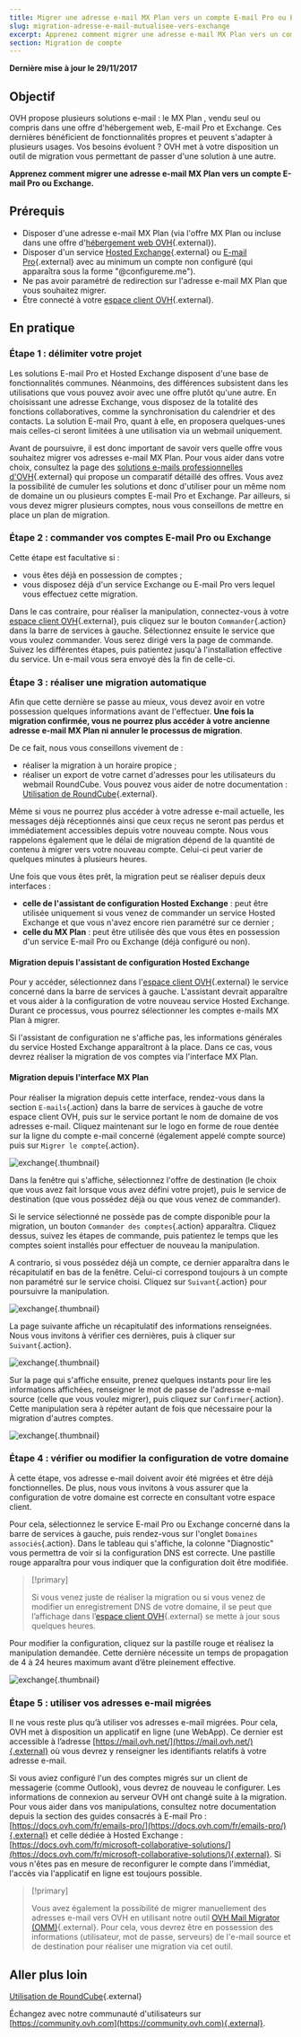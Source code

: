```yaml
---
title: Migrer une adresse e-mail MX Plan vers un compte E-mail Pro ou Exchange
slug: migration-adresse-e-mail-mutualisee-vers-exchange
excerpt: Apprenez comment migrer une adresse e-mail MX Plan vers un compte E-mail Pro ou Exchange
section: Migration de compte
---
```


**Dernière mise à jour le 29/11/2017**

## Objectif

OVH propose plusieurs solutions e-mail : le MX Plan , vendu seul ou compris dans une offre d'hébergement web, E-mail Pro et Exchange. Ces dernières bénéficient de fonctionnalités propres et peuvent s'adapter à plusieurs usages. Vos besoins évoluent ? OVH met à votre disposition un outil de migration vous permettant de passer d'une solution à une autre.

**Apprenez comment migrer une adresse e-mail MX Plan vers un compte E-mail Pro ou Exchange.**

## Prérequis

- Disposer d'une adresse e-mail MX Plan (via l'offre MX Plan ou incluse dans une offre d'[hébergement web OVH](https://www.ovh.com/fr/hebergement-web/){.external}).
- Disposer d'un service [Hosted Exchange](https://www.ovh.com/fr/emails/hosted-exchange/){.external} ou [E-mail Pro](https://www.ovh.com/fr/emails/email-pro/){.external} avec au minimum un compte non configuré (qui apparaîtra sous la forme "@configureme.me").
- Ne pas avoir paramétré de redirection sur l'adresse e-mail MX Plan que vous souhaitez migrer.
- Être connecté à votre [espace client OVH](https://www.ovh.com/auth/?action=gotomanager){.external}.


## En pratique

### Étape 1 : délimiter votre projet

Les solutions E-mail Pro et Hosted Exchange disposent d'une base de fonctionnalités communes. Néanmoins, des différences subsistent dans les utilisations que vous pouvez avoir avec une offre plutôt qu'une autre. En choisissant une adresse Exchange, vous disposez de la totalité des fonctions collaboratives, comme la synchronisation du calendrier et des contacts. La solution E-mail Pro, quant à elle, en proposera quelques-unes mais celles-ci seront limitées à une utilisation via un webmail uniquement.

Avant de poursuivre, il est donc important de savoir vers quelle offre vous souhaitez migrer vos adresses e-mail MX Plan. Pour vous aider dans votre choix, consultez la page des [solutions e-mails professionnelles d'OVH](https://www.ovh.com/fr/emails/){.external} qui propose un comparatif détaillé des offres. Vous avez la possibilité de cumuler les solutions et donc d'utiliser pour un même nom de domaine un ou plusieurs comptes E-mail Pro et Exchange. Par ailleurs, si vous devez migrer plusieurs comptes, nous vous conseillons de mettre en place un plan de migration.


### Étape 2 : commander vos comptes E-mail Pro ou Exchange

Cette étape est facultative si :

- vous êtes déjà en possession de comptes ;
- vous disposez déjà d'un service Exchange ou E-mail Pro vers lequel vous effectuez cette migration.

Dans le cas contraire, pour réaliser la manipulation, connectez-vous à votre [espace client OVH](https://www.ovh.com/auth/?action=gotomanager){.external}, puis cliquez sur le bouton `Commander`{.action} dans la barre de services à gauche. Sélectionnez ensuite le service que vous voulez commander. Vous serez dirigé vers la page de commande. Suivez les différentes étapes, puis patientez jusqu'à l'installation effective du service. Un e-mail vous sera envoyé dès la fin de celle-ci.


### Étape 3 : réaliser une migration automatique

Afin que cette dernière se passe au mieux, vous devez avoir en votre possession quelques informations avant de l'effectuer. **Une fois la migration confirmée, vous ne pourrez plus accéder à votre ancienne adresse e-mail MX Plan ni annuler le processus de migration**.

De ce fait, nous vous conseillons vivement de :

- réaliser la migration à un horaire propice ;
- réaliser un export de votre carnet d'adresses pour les utilisateurs du webmail RoundCube. Vous pouvez vous aider de notre documentation : [Utilisation de RoundCube](https://docs.ovh.com/fr/emails/utilisation-roundcube/#exporter-votre-carnet-dadresses){.external}.

Même si vous ne pourrez plus accéder à votre adresse e-mail actuelle, les messages déjà réceptionnés ainsi que ceux reçus ne seront pas perdus et immédiatement accessibles depuis votre nouveau compte. Nous vous rappelons également que le délai de migration dépend de la quantité de contenu à migrer vers votre nouveau compte. Celui-ci peut varier de quelques minutes à plusieurs heures.

Une fois que vous êtes prêt, la migration peut se réaliser depuis deux interfaces :

- **celle de l'assistant de configuration Hosted Exchange** : peut être utilisée uniquement si vous venez de commander un service Hosted Exchange et que vous n'avez encore rien paramétré sur ce dernier ;
- **celle du MX Plan** : peut être utilisée dès que vous êtes en possession d'un service E-mail Pro ou Exchange (déjà configuré ou non).

#### Migration depuis l'assistant de configuration Hosted Exchange

Pour y accéder, sélectionnez dans l'[espace client OVH](https://www.ovh.com/auth/?action=gotomanager){.external} le service concerné dans la barre de services à gauche. L'assistant devrait apparaître et vous aider à la configuration de votre nouveau service Hosted Exchange. Durant ce processus, vous pourrez sélectionner les comptes e-mails MX Plan à migrer.

Si l'assistant de configuration ne s'affiche pas, les informations générales du service Hosted Exchange apparaîtront à la place. Dans ce cas, vous devrez réaliser la migration de vos comptes via l'interface MX Plan.

#### Migration depuis l'interface MX Plan

Pour réaliser la migration depuis cette interface, rendez-vous dans la section `E-mails`{.action} dans la barre de services à gauche de votre espace client OVH, puis sur le service portant le nom de domaine de vos adresses e-mail. Cliquez maintenant sur le logo en forme de roue dentée sur la ligne du compte e-mail concerné (également appelé compte source) puis sur `Migrer le compte`{.action}.

![exchange](images/access_the_migration_tool.png){.thumbnail}

Dans la fenêtre qui s'affiche, sélectionnez l'offre de destination (le choix que vous avez fait lorsque vous avez défini votre projet), puis le service de destination (que vous possédez déjà ou que vous venez de commander).

Si le service sélectionné ne possède pas de compte disponible pour la migration, un bouton `Commander des comptes`{.action} apparaîtra. Cliquez dessus, suivez les étapes de commande, puis patientez le temps que les comptes soient installés pour effectuer de nouveau la manipulation.

A contrario, si vous possédez déjà un compte, ce dernier apparaîtra dans le récapitulatif en bas de la fenêtre. Celui-ci correspond toujours à un compte non paramétré sur le service choisi. Cliquez sur `Suivant`{.action} pour poursuivre la manipulation.

![exchange](images/account_migration_step1.png){.thumbnail}

La page suivante affiche un récapitulatif des informations renseignées. Nous vous invitons à vérifier ces dernières, puis à cliquer sur `Suivant`{.action}.

![exchange](images/account_migration_step2.png){.thumbnail}

Sur la page qui s'affiche ensuite, prenez quelques instants pour lire les informations affichées, renseigner le mot de passe de l'adresse e-mail source (celle que vous voulez migrer), puis cliquez sur `Confirmer`{.action}. Cette manipulation sera à répéter autant de fois que nécessaire pour la migration d'autres comptes.

![exchange](images/account_migration_step3.png){.thumbnail}

### Étape 4 : vérifier ou modifier la configuration de votre domaine

À cette étape, vos adresse e-mail doivent avoir été migrées et être déjà fonctionnelles. De plus, nous vous invitons à vous assurer que la configuration de votre domaine est correcte en consultant votre espace client.

Pour cela, sélectionnez le service E-mail Pro ou Exchange concerné dans la barre de services à gauche, puis rendez-vous sur l'onglet `Domaines associés`{.action}. Dans le tableau qui s'affiche, la colonne "Diagnostic" vous permettra de voir si la configuration DNS est correcte. Une pastille rouge apparaîtra pour vous indiquer que la configuration doit être modifiée.

> [!primary]
>
> Si vous venez juste de réaliser la migration ou si vous venez de modifier un enregistrement DNS de votre domaine, il se peut que l’affichage dans l’[espace client OVH](https://www.ovh.com/auth/?action=gotomanager){.external} se mette à jour sous quelques heures.
>

Pour modifier la configuration, cliquez sur la pastille rouge et réalisez la manipulation demandée. Cette dernière nécessite un temps de propagation de 4 à 24 heures maximum avant d’être pleinement effective.

![exchange](images/check_the_dns_records_associated_domains.png){.thumbnail}

### Étape 5 : utiliser vos adresses e-mail migrées

Il ne vous reste plus qu’à utiliser vos adresses e-mail migrées. Pour cela, OVH met à disposition un applicatif en ligne (une WebApp). Ce dernier est accessible à l’adresse [https://mail.ovh.net/](https://mail.ovh.net/){.external} où vous devrez y renseigner les identifiants relatifs à votre adresse e-mail.

Si vous aviez configuré l'un des comptes migrés sur un client de messagerie (comme Outlook), vous devrez de nouveau le configurer. Les informations de connexion au serveur OVH ont changé suite à la migration. Pour vous aider dans vos manipulations, consultez notre documentation depuis la section des guides consacrés à E-mail Pro : [https://docs.ovh.com/fr/emails-pro/](https://docs.ovh.com/fr/emails-pro/){.external} et celle dédiée à Hosted Exchange : [https://docs.ovh.com/fr/microsoft-collaborative-solutions/](https://docs.ovh.com/fr/microsoft-collaborative-solutions/){.external}. Si vous n'êtes pas en mesure de reconfigurer le compte dans l'immédiat, l'accès via l'applicatif en ligne est toujours possible.

> [!primary]
>
> Vous avez également la possibilité de migrer manuellement des adresses e-mail vers OVH en utilisant notre outil [OVH Mail Migrator (OMM)](https://omm.ovh.net/){.external}. Pour cela, vous devrez être en possession des informations (utilisateur, mot de passe, serveurs) de l'e-mail source et de destination pour réaliser une migration via cet outil. 
>

## Aller plus loin

[Utilisation de RoundCube](https://docs.ovh.com/fr/emails/utilisation-roundcube/){.external}

Échangez avec notre communauté d'utilisateurs sur [https://community.ovh.com](https://community.ovh.com){.external}.